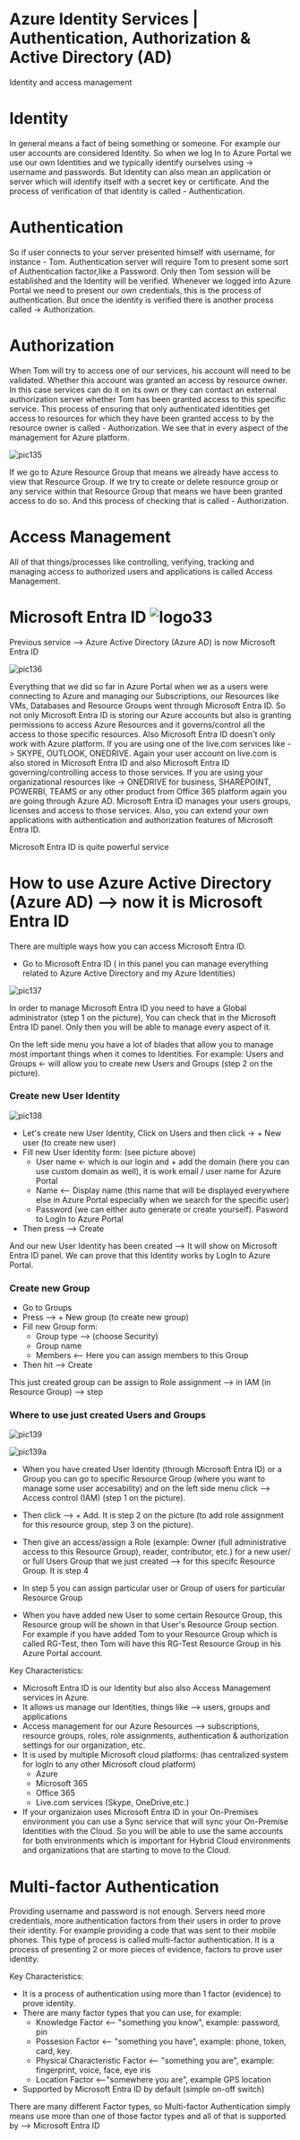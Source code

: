# Azure Identity Services | Authentication, Authorization & Active Directory (AD)

Identity and access management

# Identity

In general means a fact of being something or someone. For example our user accounts are considered Identity. So when we log In to Azure Portal we use our own Identities and we typically identify ourselves using -> username and passwords. But Identity can also mean an application or server which will identify itself with a secret key or certificate. And the process of verification of that identity is called - Authentication.

# Authentication

So if user connects to your server presented himself with username, for instance - Tom. Authentication server will require Tom to present some sort of Authentication factor,like a Password. Only then Tom session will be established and the Identity will be verified. Whenever we logged into Azure Portal we need to present our own credentials, this is the process of authentication.
But once the identity is verified there is another process called -> Authorization.

# Authorization

When Tom will try to access one of our services, his account will need to be validated. Whether this account was granted an access by resource owner. In this case services can do it on its own or they can contact an external authorization server whether Tom has been granted access to this specific service. This process of ensuring that only authenticated identities get access to resources for which they have been granted access to by the resource owner is called - Authorization. We see that in every aspect of the management for Azure platform.

![pic135](https://github.com/Julian22222/Clouds/blob/main/Azure/IMG/pic135.jpg)

If we go to Azure Resource Group that means we already have access to view that Resource Group. If we try to create or delete resource group or any service within that Resource Group that means we have been granted access to do so. And this process of checking that is called - Authorization.

# Access Management

All of that things/processes like controlling, verifying, tracking and managing access to authorized users and applications is called Access Management.

# Microsoft Entra ID ![logo33](https://github.com/Julian22222/Clouds/blob/main/Azure/logo/logo33.jpg)

Previous service --> Azure Active Directory (Azure AD) is now Microsoft Entra ID

![pic136](https://github.com/Julian22222/Clouds/blob/main/Azure/IMG/pic136.jpg)

Everything that we did so far in Azure Portal when we as a users were connecting to Azure and managing our Subscriptions, our Resources like VMs, Databases and Resource Groups went through Microsoft Entra ID. So not only Microsoft Entra ID is storing our Azure accounts but also is granting permissions to access Azure Resources and it governs/control all the access to those specific resources. Also Microsoft Entra ID doesn't only work with Azure platform. If you are using one of the live.com services like -> SKYPE, OUTLOOK, ONEDRIVE. Again your user account on live.com is also stored in Microsoft Entra ID and also Microsoft Entra ID governing/controlling access to those services. If you are using your organizational resources like -> ONEDRIVE for business, SHAREPOINT, POWERBI, TEAMS or any other product from Office 365 platform again you are going through Azure AD. Microsoft Entra ID manages your users groups, licenses and access to those services. Also, you can extend your own applications with authentication and authorization features of Microsoft Entra ID.

Microsoft Entra ID is quite powerful service

# How to use Azure Active Directory (Azure AD) --> now it is Microsoft Entra ID

There are multiple ways how you can access Microsoft Entra ID.

- Go to Microsoft Entra ID ( in this panel you can manage everything related to Azure Active Directory and my Azure Identities)

![pic137](https://github.com/Julian22222/Clouds/blob/main/Azure/IMG/pic137.jpg)

In order to manage Microsoft Entra ID you need to have a Global administrator (step 1 on the picture), You can check that in the Microsoft Entra ID panel. Only then you will be able to manage every aspect of it.

On the left side menu you have a lot of blades that allow you to manage most important things when it comes to Identities. For example: Users and Groups <- will allow you to create new Users and Groups (step 2 on the picture).

### Create new User Identity

![pic138](https://github.com/Julian22222/Clouds/blob/main/Azure/IMG/pic138.jpg)

- Let's create new User Identity, Click on Users and then click -> + New user (to create new user)
- Fill new User Identity form: (see picture above)
  - User name <- which is our login and + add the domain (here you can use custom domain as well), it is work email / user name for Azure Portal
  - Name <-- Display name (this name that will be displayed everywhere else in Azure Portal especially when we search for the specific user)
  - Password (we can either auto generate or create yourself). Pasword to LogIn to Azure Portal
- Then press --> Create

And our new User Identity has been created --> It will show on Microsoft Entra ID panel. We can prove that this Identity works by LogIn to Azure Portal.

### Create new Group

- Go to Groups
- Press --> + New group (to create new group)
- Fill new Group form:
  - Group type --> (choose Security)
  - Group name
  - Members <-- Here you can assign members to this Group
- Then hit --> Create

This just created group can be assign to Role assignment --> in IAM (in Resource Group) --> step

### Where to use just created Users and Groups

![pic139](https://github.com/Julian22222/Clouds/blob/main/Azure/IMG/pic139.jpg)

![pic139a](https://github.com/Julian22222/Clouds/blob/main/Azure/IMG/pic139a.jpg)

- When you have created User Identity (through Microsoft Entra ID) or a Group you can go to specific Resource Group (where you want to manage some user accesability) and on the left side menu click --> Access control (IAM) (step 1 on the picture).
- Then click --> + Add. It is step 2 on the picture (to add role assignment for this resource group, step 3 on the picture).
- Then give an access/assign a Role (example: Owner (full administrative access to this Resource Group), reader, contributor, etc.) for a new user/ or full Users Group that we just created --> for this specifc Resource Group. It is step 4
- In step 5 you can assign particular user or Group of users for particular Resource Group

- When you have added new User to some certain Resource Group, this Resource group will be shown in that User's Resource Group section. For example if you have added Tom to your Resource Group which is called RG-Test, then Tom will have this RG-Test Resource Group in his Azure Portal account.

Key Characteristics:

- Microsoft Entra ID is our Identity but also also Access Management services in Azure.
- It allows us manage our Identities, things like --> users, groups and applications
- Access management for our Azure Resources --> subscriptions, resource groups, roles, role assignments, authentication & authorization settings for our organization, etc.
- It is used by multiple Microsoft cloud platforms: (has centralized system for logIn to any other Microsoft cloud platform)
  - Azure
  - Microsoft 365
  - Office 365
  - Live.com services (Skype, OneDrive,etc.)
- If your organizaion uses Microsoft Entra ID in your On-Premises environment you can use a Sync service that will sync your On-Premise Identities with the Cloud. So you will be able to use the same accounts for both environments which is important for Hybrid Cloud environments and organizations that are starting to move to the Cloud.

# Multi-factor Authentication

Providing username and password is not enough. Servers need more credentials, more authentication factors from their users in order to prove their identity. For example providing a code that was sent to their mobile phones. This type of process is called multi-factor authentication. It is a process of presenting 2 or more pieces of evidence, factors to prove user identity.

Key Characteristics:

- It is a process of authentication using more than 1 factor (evidence) to prove identity.
- There are many factor types that you can use, for example:
  - Knowledge Factor <-- "something you know", example: password, pin
  - Possesion Factor <-- "something you have", example: phone, token, card, key.
  - Physical Characteristic Factor <-- "something you are", example: fingerprint, voice, face, eye iris
  - Location Factor <--"somewhere you are", example GPS location
- Supported by Microsoft Entra ID by default (simple on-off switch)

There are many different Factor types, so Multi-factor Authentication simply means use more than one of those factor types and all of that is supported by --> Microsoft Entra ID
